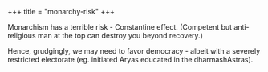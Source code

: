 +++
title = "monarchy-risk"
+++

Monarchism has a terrible risk - Constantine effect. (Competent but anti-religious man at the top can destroy you beyond recovery.)

Hence, grudgingly, we may need to favor democracy - albeit with a severely restricted electorate (eg. initiated Aryas educated in the dharmashAstras).